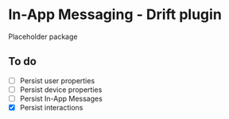 # In-App Messaging - Drift plugin

Placeholder package

## To do

- [ ] Persist user properties
- [ ] Persist device properties
- [ ] Persist In-App Messages
- [x] Persist interactions